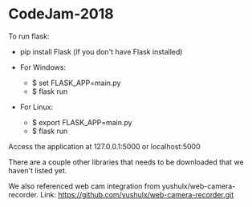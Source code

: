 # CodeJam-2018

To run flask:

*  pip install Flask (if you don't have Flask installed)

* For Windows:
    * $ set FLASK_APP=main.py
    * $ flask run
* For Linux:
    * $ export FLASK_APP=main.py
    * $ flask run

Access the application at 127.0.0.1:5000 or localhost:5000

There are a couple other libraries that needs to be downloaded that we haven't listed yet.

We also referenced web cam integration from yushulx/web-camera-recorder. Link: https://github.com/yushulx/web-camera-recorder.git
